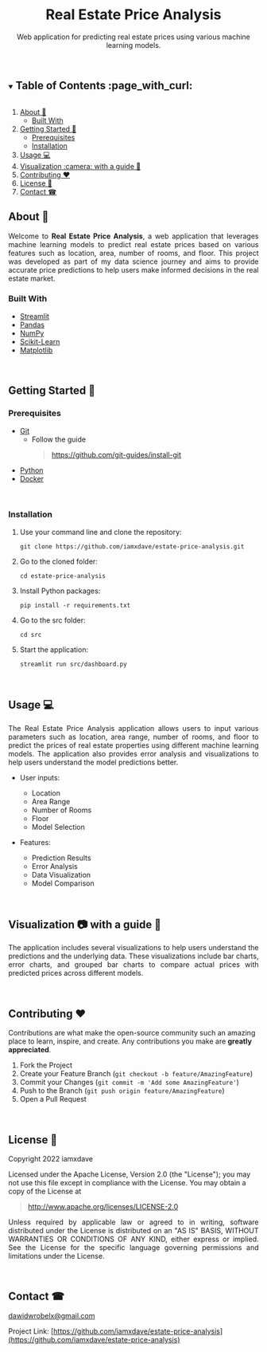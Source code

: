 <h1 align="center">Real Estate Price Analysis</h1>
<p align="center">
 Web application for predicting real estate prices using various machine learning models.
</p>
<br/>

<!-- TABLE OF CONTENTS -->
<details open="open">
  <summary><h2 style="display: inline-block">Table of Contents :page_with_curl:</h2></summary>
  <ol>
    <li>
      <a href="#about-">About 🤔 </a>
      <ul>
        <li><a href="#built-with">Built With</a></li>
      </ul>
    </li>
    <li>
      <a href="#getting-started-">Getting Started 🚀</a>
      <ul>
        <li><a href="#prerequisites">Prerequisites</a></li>
        <li><a href="#installation">Installation</a></li>
      </ul>
    </li>
    <li><a href="#usage-">Usage 💻</a></li>
    <li><a href="#visualization-camera-with-a-guide-">Visualization :camera: with a guide 📙</a></li>
    <li><a href="#contributing-heart">Contributing ❤️</a></li>
    <li><a href="#license-">License 📝</a></li>
    <li><a href="#contact-">Contact ☎</a></li>
  </ol>
</details>

<!-- ABOUT -->
## About 🤔
<p align="justify">
  Welcome to <b>Real Estate Price Analysis</b>, a web application that leverages machine learning models to predict real estate prices based on various features such as location, area, number of rooms, and floor. This project was developed as part of my data science journey and aims to provide accurate price predictions to help users make informed decisions in the real estate market.
</p>

### Built With 

* [Streamlit](https://streamlit.io/)
* [Pandas](https://pandas.pydata.org/)
* [NumPy](https://numpy.org/)
* [Scikit-Learn](https://scikit-learn.org/)
* [Matplotlib](https://matplotlib.org/)

<br/>

<!-- GETTING STARTED -->
## Getting Started 🚀

### Prerequisites

* [Git](https://git-scm.com/) 
  * Follow the guide
    > https://github.com/git-guides/install-git
* [Python](https://www.python.org/downloads/)
* [Docker](https://docs.docker.com/get-started/)

<br/>

### Installation

1. Use your command line and clone the repository:
    ```
    git clone https://github.com/iamxdave/estate-price-analysis.git
    ```
2. Go to the cloned folder: 
    ```
    cd estate-price-analysis
    ```
3. Install Python packages:
    ```
    pip install -r requirements.txt
    ```
4. Go to the src folder:
    ```
    cd src
    ```
5. Start the application:
    ```
    streamlit run src/dashboard.py
    ```

<br/>

<!-- USAGE -->
## Usage 💻
<p align="justify">
  The Real Estate Price Analysis application allows users to input various parameters such as location, area range, number of rooms, and floor to predict the prices of real estate properties using different machine learning models. The application also provides error analysis and visualizations to help users understand the model predictions better.
</p>

- User inputs:
  - Location
  - Area Range
  - Number of Rooms
  - Floor
  - Model Selection

- Features:
  - Prediction Results
  - Error Analysis
  - Data Visualization
  - Model Comparison

<br/>

<!-- VISUALIZATION -->
## Visualization :camera: with a guide 📙
<p align="justify">
  The application includes several visualizations to help users understand the predictions and the underlying data. These visualizations include bar charts, error charts, and grouped bar charts to compare actual prices with predicted prices across different models.
</p>

<br/>

<!-- CONTRIBUTING -->
## Contributing ❤️
Contributions are what make the open-source community such an amazing place to learn, inspire, and create. Any contributions you make are **greatly appreciated**.

1. Fork the Project
2. Create your Feature Branch (`git checkout -b feature/AmazingFeature`)
3. Commit your Changes (`git commit -m 'Add some AmazingFeature'`)
4. Push to the Branch (`git push origin feature/AmazingFeature`)
5. Open a Pull Request

<br/>

<!-- LICENSE -->
## License 📝
<p align="justify"> 
 Copyright 2022 iamxdave

 Licensed under the Apache License, Version 2.0 (the "License");
 you may not use this file except in compliance with the License.
 You may obtain a copy of the License at
</p>

> http://www.apache.org/licenses/LICENSE-2.0

<p align="justify"> 
 Unless required by applicable law or agreed to in writing, software
 distributed under the License is distributed on an "AS IS" BASIS,
 WITHOUT WARRANTIES OR CONDITIONS OF ANY KIND, either express or implied.
 See the License for the specific language governing permissions and
 limitations under the License.
</p>
<br/>

<!-- CONTACT -->
## Contact ☎

dawidwrobelx@gmail.com

Project Link: [https://github.com/iamxdave/estate-price-analysis](https://github.com/iamxdave/estate-price-analysis)
